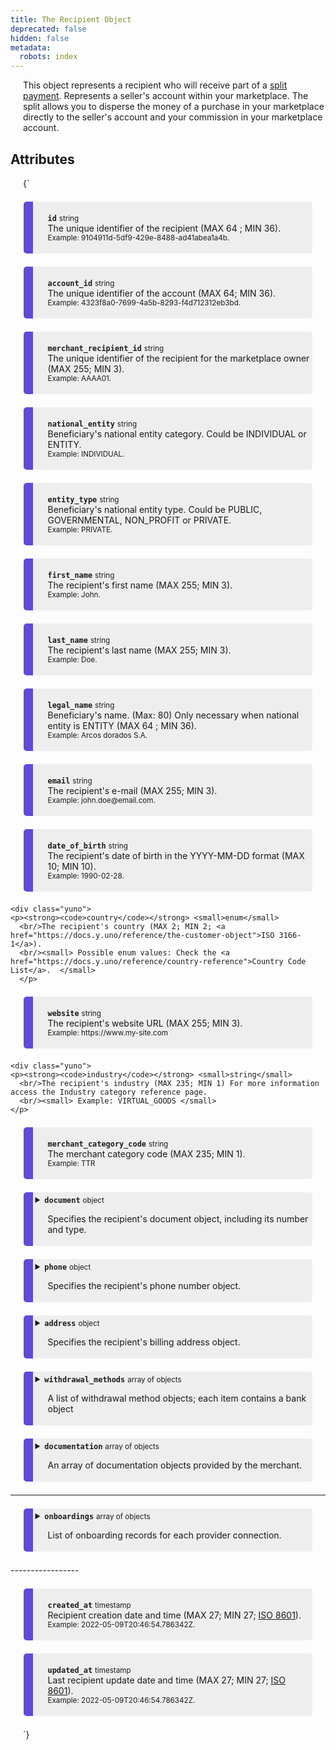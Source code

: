 ```yaml
---
title: The Recipient Object
deprecated: false
hidden: false
metadata:
  robots: index
---
```

This object represents a recipient who will receive part of a [split payment](doc:split-payments-marketplace). Represents a seller's account within your marketplace. The split allows you to disperse the money of a purchase in your marketplace directly to the seller's account and your commission in your marketplace account.

## Attributes

<HTMLBlock>{`
<div>
  <div class="yuno">
    <p><strong><code>id</code></strong> <small>string</small>
      <br/>The unique identifier of the recipient (MAX 64 ; MIN 36).
      <br/><small> Example: 9104911d-5df9-429e-8488-ad41abea1a4b. </small>
    </p>	
  </div>
  
  <div class="yuno">
  <p><strong><code>account_id</code></strong> <small>string</small>
    <br />The unique identifier of the account (MAX 64; MIN 36).
    <br/><small> Example: 4323f8a0-7699-4a5b-8293-f4d712312eb3bd. </small>
    </p>
	</div>
  
  <div class="yuno">
    <p><strong><code>merchant_recipient_id</code></strong> <small>string</small>
      <br/>The unique identifier of the recipient for the marketplace owner (MAX 255; MIN 3).
      <br/><small> Example: AAAA01. </small>
    </p>	
  </div>
  
  <div class="yuno">
    <p><strong><code>national_entity</code></strong> <small>string</small>
      <br/>Beneficiary's national entity category. Could be INDIVIDUAL or ENTITY.
      <br/><small> Example: INDIVIDUAL. </small>
    </p>	
  </div>
  <div class="yuno">
    <p><strong><code>entity_type</code></strong> <small>string</small>
      <br/>Beneficiary's national entity type. Could be PUBLIC, GOVERNMENTAL, NON_PROFIT or PRIVATE.
      <br/><small> Example: PRIVATE. </small>
    </p>	
  </div>
  
  <div class="yuno">
    <p><strong><code>first_name</code></strong> <small>string</small>
      <br/>The recipient's first name (MAX 255; MIN 3).
      <br/><small> Example: John. </small>
    </p>	
  </div>
  
  <div class="yuno">
    <p><strong><code>last_name</code></strong> <small>string</small>
      <br/>The recipient's last name (MAX 255; MIN 3).
      <br/><small> Example: Doe. </small>
    </p>	
  </div>
  
  <div class="yuno">
    <p><strong><code>legal_name</code></strong> <small>string</small>
      <br/>Beneficiary's name. (Max: 80) Only necessary when national entity is ENTITY (MAX 64 ; MIN 36).
      <br/><small> Example: Arcos dorados S.A. </small>
    </p>	
  </div>
  
  <div class="yuno">
    <p><strong><code>email</code></strong> <small>string</small>
      <br/>The recipient's e-mail (MAX 255; MIN 3).
      <br/><small> Example: john.doe@email.com. </small>
    </p>	
  </div>
 <div class="yuno">
    <p><strong><code>date_of_birth</code></strong> <small>string</small>
      <br/>The recipient's date of birth in the YYYY-MM-DD format (MAX 10; MIN 10).
      <br/><small> Example: 1990-02-28. </small>
    </p>	
  </div>
  
    <div class="yuno">
    <p><strong><code>country</code></strong> <small>enum</small>
      <br/>The recipient's country (MAX 2; MIN 2; <a href="https://docs.y.uno/reference/the-customer-object">ISO 3166-1</a>).
      <br/><small> Possible enum values: Check the <a href="https://docs.y.uno/reference/country-reference">Country Code List</a>.  </small>
      </p>	
  </div>
  
  <div class="yuno">
    <p><strong><code>website</code></strong> <small>string</small>
      <br/>The recipient's website URL (MAX 255; MIN 3).
      <br/><small> Example: https://www.my-site.com </small>
    </p>	
  </div>
  
    <div class="yuno">
    <p><strong><code>industry</code></strong> <small>string</small>
      <br/>The recipient's industry (MAX 235; MIN 1) For more information access the Industry category reference page.
      <br/><small> Example: VIRTUAL_GOODS </small>
    </p>	
  </div>
  
   <div class="yuno">
    <p><strong><code>merchant_category_code</code></strong> <small>string</small>
      <br/>The merchant category code (MAX 235; MIN 1).
      <br/><small> Example: TTR </small>
    </p>	
  </div>

  <details class="yuno">
    <summary><strong><code>document</code></strong> <small>object</small>
      <br/><p>Specifies the recipient's document object, including its number and type.</p>
    </summary>
    <div>
      <p><strong><code>document_number</code></strong> <small>string</small>
        <br/>The recipient's document number (MAX 40; MIN 3).
        <br/><small> Example: 1093333333.  </small>  </p>
      </p>
      <p><strong><code>document_type</code></strong> <small>enum</small>
        <br/>The recipient's document type (MAX 6, MIN 2).
        <br/><small> Possible enum values: Check the <a href="https://docs.y.uno/reference/the-customer-object#document-type-list">Document Type List</a>.  </small>
    </p>
    </div>
  </details>
  
  <details class="yuno">
    <summary><strong><code>phone</code></strong> <small>object</small>
      <br/><p>Specifies the recipient's phone number object.</p>
    </summary>
    <div>
      <p><strong><code>country_code</code></strong> <small>string</small>
        <br/>The country code of the recipient's phone (MAX 3; MIN 2).
        <br/><small> Example: 57.  </small>  
      </p>
      <p><strong><code>number</code></strong> <small>string</small>
        <br/>The recipient's phone number, without the country code (MAX 32; MIN 1).
        <br/><small> Example: 3132450765.  </small>  
      </p>
    </div>
  </details>
  
  <details class="yuno">
    <summary><strong><code>address</code></strong> <small>object</small>
      <br/><p>Specifies the recipient's billing address object.</p>
    </summary>
    <div>
      <p><strong><code>address_line_1</code></strong> <small>string</small>
        <br/>The primary billing address line of the recipient (MAX 255; MIN 3).
        <br/><small> Example: Calle 34 # 56 - 78.  </small>  
      </p>
      <p><strong><code>address_line_2</code></strong> <small>string</small>
        <br/>The secondary billing address line of the recipient (MAX 255; MIN 3).
        <br/><small> Example: Apartamento 502, Torre I. </small>  
      </p>
      <p><strong><code>city</code></strong> <small>string</small>
        <br/>The city considered for the billing address (MAX 255; MIN 3).
        <br/><small> Example: Bogotá.  </small>  
      </p>
      <p><strong><code>country</code></strong> <small>enum</small>
        <br/>The country considered for the billing address (MAX 2; MIN 2; <a href="https://docs.y.uno/reference/the-customer-object">ISO 3166-1</a>).
        <br/><small> Possible enum values: Check the <a href="https://docs.y.uno/reference/country-reference">Country Code List</a>.</small>
      </p>
      <p><strong><code>state</code></strong> <small>string</small>
        <br/>The state considered for the billing address (MAX 255; MIN 3).
        <br/><small> Example: Cundinamarca.  </small>  
      </p>  
      <p><strong><code>zip_code</code></strong> <small>string</small>
        <br/>The zipcode considered for the billing address (MAX 11; MIN 4).
        <br/><small> Example: 111111.  </small>  
      </p>  
    </div>
  </details>
  
  <div>
  <details class="yuno">
    <summary><strong><code>withdrawal_methods</code></strong> <small>array of objects</small>
    <br/><p>A list of withdrawal method objects; each item contains a bank object </p>
    </summary>

    
    <details class="yuno" style="margin-left:1em;">
      <summary><strong><code>bank</code></strong> <small>struct</small>
        <br/><p>Bank details for this withdrawal method.</p>
        </summary>


      <div class="yuno" style="margin-left:2em;">
        <p><strong><code>code</code></strong> <small>string</small>
          <br/>Bank’s code (MAX 3; MIN 3).
          <br/><small>Example: 246</small>
        </p>
      </div>

      <div class="yuno" style="margin-left:2em;">
        <p><strong><code>branch</code></strong> <small>string</small>
          <br/>Bank’s branch (MAX 3; MIN 3).
          <br/><small>Example: 123</small>
        </p>
      </div>

      <div class="yuno" style="margin-left:2em;">
        <p><strong><code>branch_digit</code></strong> <small>string</small>
          <br/>Bank’s branch digit (MAX 1; MIN 1).
          <br/><small>Example: 5</small>
        </p>
      </div>

      <div class="yuno" style="margin-left:2em;">
        <p><strong><code>account</code></strong> <small>string</small>
          <br/>Beneficiary’s bank account number (MAX 250; MIN 3).
          <br/><small>Example: 1093333333</small>
        </p>
      </div>

      <div class="yuno" style="margin-left:2em;">
        <p><strong><code>account_digit</code></strong> <small>string</small>
          <br/>Beneficiary’s bank account digit (MAX 1; MIN 1).
          <br/><small>Example: 7</small>
        </p>
      </div>

      <div class="yuno" style="margin-left:2em;">
        <p><strong><code>account_type</code></strong> <small>enum</small>
          <br/>Beneficiary’s bank account type: <code>CHECKINGS</code> or <code>SAVINGS</code>.
          <br/><small>Example: SAVINGS</small>
        </p>
      </div>

      <div class="yuno" style="margin-left:2em;">
        <p><strong><code>routing</code></strong> <small>string</small>
          <br/>Beneficiary’s bank account routing number.
          <br/><small>Example: 021000021</small>
        </p>
      </div>

      <div class="yuno" style="margin-left:2em;">
        <p><strong><code>country</code></strong> <small>string</small>
          <br/>The bank account’s country (ISO 3166-1 alpha-2).
          <br/><small>Example: CO</small>
        </p>
      </div>

      <div class="yuno" style="margin-left:2em;">
        <p><strong><code>currency</code></strong> <small>string</small>
          <br/>The bank account’s currency (ISO 4217).
          <br/><small>Example: COP</small>
        </p>
      </div>

    </details>
  </details>
</div>

<div>
  <details class="yuno">
    <summary>
      <strong><code>documentation</code></strong> <small>array of objects</small>
      <br/>
      <p>An array of documentation objects provided by the merchant.</p>
    </summary>

    <details class="yuno" style="margin-left:1em;">
      <summary>
        <strong><code>file_name</code></strong> <small>string</small>
        <br/>
        <p>
          The name of the documentation sent (MAX 255; MIN 3).
          <br/>
          <small>Example: receipt.pdf</small>
        </p>
      </summary>
    </details>

    <details class="yuno" style="margin-left:1em;">
      <summary>
        <strong><code>content_type</code></strong> <small>enum</small>
        <br/>
        <p>
          The type of the documentation sent by the merchant.
          <br/>
          <small>Example: RECEIPT</small>
        </p>
      </summary>
    </details>

    <details class="yuno" style="margin-left:1em;">
      <summary>
        <strong><code>content_category</code></strong> <small>string</small>
        <br/>
        <p>
          The category of the documentation sent by the merchant (e.g., INVOICE, ID_PROOF).
        </p>
      </summary>
    </details>

    <details class="yuno" style="margin-left:1em;">
      <summary>
        <strong><code>content</code></strong> <small>string</small>
        <br/>
        <p>
          The content of the documentation encoded in base64 (Max size: 1MB).
          <br/>
          <small>Example:JVBERi0xLjQKJcfs…</small>
        </p>
      </summary>
    </details>

  </details>
</div>

-----------------
<div>
  <details class="yuno">
    <summary>
      <strong><code>onboardings</code></strong> <small>array of objects</small>
      <br/>
      <p>List of onboarding records for each provider connection.</p>
    </summary>

    <!-- Single onboarding object -->
    <div class="yuno" style="margin-left:1em;">
      <p><strong><code>id</code></strong> <small>enum</small>
        <br/>The unique identifier of the onboarding.
        <br/><small>Example: 9104911d-5df9-429e-8488-ad41abea1a4b</small>
      </p>
    </div>

    <div class="yuno" style="margin-left:1em;">
      <p><strong><code>type</code></strong> <small>enum</small>
        <br/>Type of onboarding. If done previously or via Yuno.
        <br/><small>PREVIOUSLY_ONBOARDED, ONBOARD_ONTO_THE_PROVIDER</small>
      </p>
    </div>

    <div class="yuno" style="margin-left:1em;">
      <p><strong><code>workflow</code></strong> <small>enum</small>
        <br/>Workflow used for onboarding.
        <br/><small>HOSTED_BY_PROVIDER, HOSTED_BY_YUNO, DIRECT</small>
      </p>
    </div>

    <div class="yuno" style="margin-left:1em;">
      <p><strong><code>status</code></strong> <small>enum</small>
        <br/>Status of the onboarding process.
        <br/><small>PENDING, SUCCEEDED, DECLINED, etc.</small>
      </p>
    </div>

    <div class="yuno" style="margin-left:1em;">
      <p><strong><code>callback_url</code></strong> <small>string</small>
        <br/>URL to redirect the customer after provider onboarding, if required.
        <br/><small>Example: https://www.google.com</small>
      </p>
    </div>

    <!-- Provider object -->
    <div class="yuno" style="margin-left:1em;">
      <p><strong><code>provider</code></strong> <small>object</small>
        <br/>Information about the payment provider connection.
      </p>
      <div class="yuno" style="margin-left:2em;">
        <p><strong><code>id</code></strong> <small>string</small>
          <br/>Provider identifier.
          <br/><small>Example: PAGARME</small>
        </p>
      </div>
      <div class="yuno" style="margin-left:2em;">
        <p><strong><code>redirect_url</code></strong> <small>string</small>
          <br/>URL to redirect the recipient to complete onboarding.
          <br/><small>Example: https://www.stripe.com</small>
        </p>
      </div>
      <div class="yuno" style="margin-left:2em;">
        <p><strong><code>recipient_id</code></strong> <small>string</small>
          <br/>The unique identifier of the recipient at the provider.
          <br/><small>Example: AAAAA01</small>
        </p>
      </div>
    </div>

    <!-- documentation array -->
    <div class="yuno" style="margin-left:1em;">
      <p><strong><code>documentation</code></strong> <small>array of objects</small>
        <br/>An array of documentation objects provided by the merchant.
      </p>
      <div class="yuno" style="margin-left:2em;">
        <p><strong><code>file_name</code></strong> <small>string</small>
          <br/>The name of the documentation sent (MAX 255; MIN 3).
          <br/><small>Example: receipt.pdf</small>
        </p>
      </div>
      <div class="yuno" style="margin-left:2em;">
        <p><strong><code>content_type</code></strong> <small>enum</small>
          <br/>The type of the documentation sent by the merchant.
          <br/><small>Example: RECEIPT</small>
        </p>
      </div>
      <div class="yuno" style="margin-left:2em;">
        <p><strong><code>content_category</code></strong> <small>string</small>
          <br/>The category of the documentation (e.g., INVOICE, ID_PROOF).
        </p>
      </div>
      <div class="yuno" style="margin-left:2em;">
        <p><strong><code>content</code></strong> <small>string</small>
          <br/>Base64-encoded content (Max size: 1MB).
          <br/><small>Example: JVBERi0xLjQKJcfs…</small>
        </p>
      </div>
    </div>

    <!-- withdrawal_methods struct -->
    <div class="yuno" style="margin-left:1em;">
      <p><strong><code>withdrawal_methods</code></strong> <small>struct</small>
        <br/>Withdrawal method objects; each contains a <code>bank</code> struct.
      </p>
      <div class="yuno" style="margin-left:2em;">
        <p><strong><code>bank</code></strong> <small>struct</small>
          <br/>Bank details for this withdrawal method.
        </p>
        <div class="yuno" style="margin-left:3em;">
          <p><strong><code>code</code></strong> <small>string</small>
            <br/>Bank’s code (MAX 3; MIN 3).
            <br/><small>Example: 246</small>
          </p>
        </div>
        <!-- add other bank fields (branch, account, etc.) similarly -->
      </div>
    </div>

    <div class="yuno" style="margin-left:1em;">
      <p><strong><code>created_at</code></strong> <small>timestamp</small>
        <br/>Onboarding creation date (ISO 8601).
        <br/><small>Example: 2022-05-09T20:46:54.786342Z</small>
      </p>
    </div>

    <div class="yuno" style="margin-left:1em;">
      <p><strong><code>updated_at</code></strong> <small>timestamp</small>
        <br/>Last onboarding update date (ISO 8601).
        <br/><small>Example: 2022-07-09T20:43:54.786342Z</small>
      </p>
    </div>

  </details>
</div>
-----------------

  
  <div class="yuno">
    <p><strong><code>created_at</code></strong> <small>timestamp</small>
      <br/>Recipient creation date and time (MAX 27; MIN 27; <a href="https://en.wikipedia.org/wiki/ISO_8601">ISO 8601</a>).
      <br/><small> Example: 2022-05-09T20:46:54.786342Z.  </small>
    </p>	
  </div>
  
  <div class="yuno">
    <p><strong><code>updated_at</code></strong> <small>timestamp</small>
      <br/>Last recipient update date and time (MAX 27; MIN 27; <a href="https://en.wikipedia.org/wiki/ISO_8601">ISO 8601</a>).
      <br/><small> Example: 2022-05-09T20:46:54.786342Z.  </small>
</p>	
  </div>
  
</div>

<style>
  :root {
    --yuno-main-color: #614AD6;
    --yellow: #CEE65A;
  }
  details {
    display: flex;
    overflow: hidden;
  }
    p {
      margin-left: 20px;
    }
    .yuno {
   	  --highlight: var(#eee) ;
    	background: #eee;
      margin: 1.5em;
      border-radius: 5px;
      border-left: 15px solid var(--yuno-main-color);
      padding: 0.25em;
    }
</style>
`}</HTMLBlock>